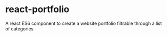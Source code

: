 # react-portfolio
A react ES6 component to create a website portfolio filtrable through a list of categories
